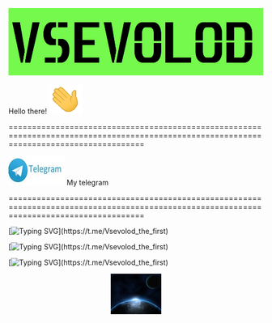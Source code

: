 [![Header](https://github.com/seva998/seva998/blob/main/HEADER.png)](https://vk.com/s.maklashov)

Hello there! ![](https://github.com/seva998/seva998/blob/main/176309783-0785949b-9127-417c-8b55-ab5a4333674e.gif)

=========================================================================================================================================

[![telegram](https://github.com/seva998/seva998/blob/main/telegram.png)](https://t.me/Vsevolod_the_first)  My telegram

=========================================================================================================================================

[![Typing SVG](https://readme-typing-svg.demolab.com?font=Fira+Code&duration=5000&pause=2000&color=FFFFFF&width=435&lines=🖥️+Hello+everyone+my+name+is+Vsevolod+Maklashov.)](https://t.me/Vsevolod_the_first)

[![Typing SVG](https://readme-typing-svg.demolab.com?font=Fira+Code&duration=5000&pause=2000&color=FFFFFF&width=435&lines=🖥️+I+am+a+junior+Java+Developer.)](https://t.me/Vsevolod_the_first)

[![Typing SVG](https://readme-typing-svg.demolab.com?font=Fira+Code&duration=5000&pause=2000&color=FFFFFF&width=435&lines=👾+I+like+Space.)](https://t.me/Vsevolod_the_first)

<div id="space" align="center">
  <img src="https://github.com/seva998/seva998/blob/main/gjz3w.gif" width="100"/>
</div>
